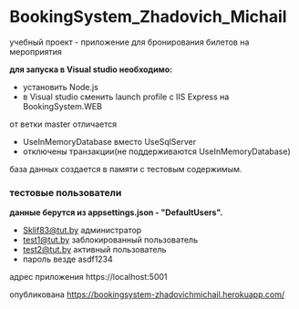 # BookingSystem_Zhadovich_Michail
учебный проект  -   приложение для бронирования билетов на мероприятия

**для запуска в Visual studio необходимо:**
 * установить Node.js
 * в Visual studio сменить launch profile  с   IIS Express на  BookingSystem.WEB

от ветки  master отличается  
 * UseInMemoryDatabase вместо UseSqlServer
 * отключены транзакции(не поддерживаются UseInMemoryDatabase)

база данных создается в памяти с тестовым содержимым.

### тестовые пользователи
**данные берутся из appsettings.json - "DefaultUsers".**
* Sklif83@tut.by    администратор
* test1@tut.by      заблокированный пользователь
* test2@tut.by      активный пользователь
* пароль везде   asdf1234

адрес приложения
https://localhost:5001

опубликована 
https://bookingsystem-zhadovichmichail.herokuapp.com/

